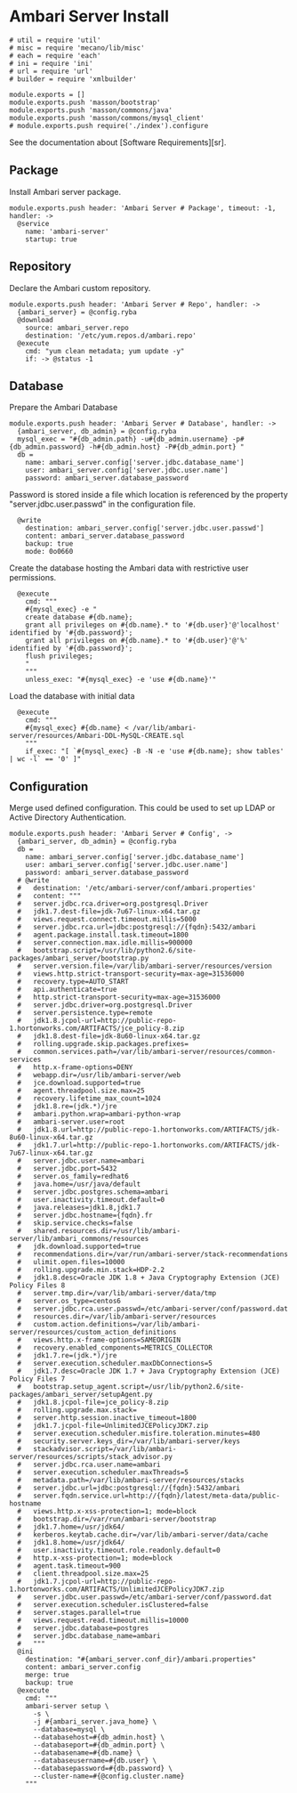 
# Ambari Server Install

    # util = require 'util'
    # misc = require 'mecano/lib/misc'
    # each = require 'each'
    # ini = require 'ini'
    # url = require 'url'
    # builder = require 'xmlbuilder'
     
    module.exports = []
    module.exports.push 'masson/bootstrap'
    module.exports.push 'masson/commons/java'
    module.exports.push 'masson/commons/mysql_client'
    # module.exports.push require('./index').configure
 
See the documentation about [Software Requirements][sr].

## Package

Install Ambari server package.

    module.exports.push header: 'Ambari Server # Package', timeout: -1, handler: ->
      @service
        name: 'ambari-server'
        startup: true

## Repository

Declare the Ambari custom repository.

    module.exports.push header: 'Ambari Server # Repo', handler: ->
      {ambari_server} = @config.ryba
      @download
        source: ambari_server.repo
        destination: '/etc/yum.repos.d/ambari.repo'
      @execute
        cmd: "yum clean metadata; yum update -y"
        if: -> @status -1

## Database

Prepare the Ambari Database

    module.exports.push header: 'Ambari Server # Database', handler: ->
      {ambari_server, db_admin} = @config.ryba
      mysql_exec = "#{db_admin.path} -u#{db_admin.username} -p#{db_admin.password} -h#{db_admin.host} -P#{db_admin.port} "
      db =
        name: ambari_server.config['server.jdbc.database_name']
        user: ambari_server.config['server.jdbc.user.name']
        password: ambari_server.database_password

Password is stored inside a file which location is referenced by the property
"server.jdbc.user.passwd" in the configuration file.

      @write
        destination: ambari_server.config['server.jdbc.user.passwd']
        content: ambari_server.database_password
        backup: true
        mode: 0o0660

Create the database hosting the Ambari data with restrictive user permissions.

      @execute
        cmd: """
        #{mysql_exec} -e "
        create database #{db.name};
        grant all privileges on #{db.name}.* to '#{db.user}'@'localhost' identified by '#{db.password}';
        grant all privileges on #{db.name}.* to '#{db.user}'@'%' identified by '#{db.password}';
        flush privileges;
        "
        """
        unless_exec: "#{mysql_exec} -e 'use #{db.name}'"

Load the database with initial data

      @execute
        cmd: """
        #{mysql_exec} #{db.name} < /var/lib/ambari-server/resources/Ambari-DDL-MySQL-CREATE.sql
        """
        if_exec: "[ `#{mysql_exec} -B -N -e 'use #{db.name}; show tables' | wc -l` == '0' ]"
 
## Configuration

Merge used defined configuration. This could be used to set up 
LDAP or Active Directory Authentication.

    module.exports.push header: 'Ambari Server # Config', ->
      {ambari_server, db_admin} = @config.ryba
      db =
        name: ambari_server.config['server.jdbc.database_name']
        user: ambari_server.config['server.jdbc.user.name']
        password: ambari_server.database_password
      # @write
      #   destination: '/etc/ambari-server/conf/ambari.properties'
      #   content: """
      #   server.jdbc.rca.driver=org.postgresql.Driver
      #   jdk1.7.dest-file=jdk-7u67-linux-x64.tar.gz
      #   views.request.connect.timeout.millis=5000
      #   server.jdbc.rca.url=jdbc:postgresql://{fqdn}:5432/ambari
      #   agent.package.install.task.timeout=1800
      #   server.connection.max.idle.millis=900000
      #   bootstrap.script=/usr/lib/python2.6/site-packages/ambari_server/bootstrap.py
      #   server.version.file=/var/lib/ambari-server/resources/version
      #   views.http.strict-transport-security=max-age=31536000
      #   recovery.type=AUTO_START
      #   api.authenticate=true
      #   http.strict-transport-security=max-age=31536000
      #   server.jdbc.driver=org.postgresql.Driver
      #   server.persistence.type=remote
      #   jdk1.8.jcpol-url=http://public-repo-1.hortonworks.com/ARTIFACTS/jce_policy-8.zip
      #   jdk1.8.dest-file=jdk-8u60-linux-x64.tar.gz
      #   rolling.upgrade.skip.packages.prefixes=
      #   common.services.path=/var/lib/ambari-server/resources/common-services
      #   http.x-frame-options=DENY
      #   webapp.dir=/usr/lib/ambari-server/web
      #   jce.download.supported=true
      #   agent.threadpool.size.max=25
      #   recovery.lifetime_max_count=1024
      #   jdk1.8.re=(jdk.*)/jre
      #   ambari.python.wrap=ambari-python-wrap
      #   ambari-server.user=root
      #   jdk1.8.url=http://public-repo-1.hortonworks.com/ARTIFACTS/jdk-8u60-linux-x64.tar.gz
      #   jdk1.7.url=http://public-repo-1.hortonworks.com/ARTIFACTS/jdk-7u67-linux-x64.tar.gz
      #   server.jdbc.user.name=ambari
      #   server.jdbc.port=5432
      #   server.os_family=redhat6
      #   java.home=/usr/java/default
      #   server.jdbc.postgres.schema=ambari
      #   user.inactivity.timeout.default=0
      #   java.releases=jdk1.8,jdk1.7
      #   server.jdbc.hostname={fqdn}.fr
      #   skip.service.checks=false
      #   shared.resources.dir=/usr/lib/ambari-server/lib/ambari_commons/resources
      #   jdk.download.supported=true
      #   recommendations.dir=/var/run/ambari-server/stack-recommendations
      #   ulimit.open.files=10000
      #   rolling.upgrade.min.stack=HDP-2.2
      #   jdk1.8.desc=Oracle JDK 1.8 + Java Cryptography Extension (JCE) Policy Files 8
      #   server.tmp.dir=/var/lib/ambari-server/data/tmp
      #   server.os_type=centos6
      #   server.jdbc.rca.user.passwd=/etc/ambari-server/conf/password.dat
      #   resources.dir=/var/lib/ambari-server/resources
      #   custom.action.definitions=/var/lib/ambari-server/resources/custom_action_definitions
      #   views.http.x-frame-options=SAMEORIGIN
      #   recovery.enabled_components=METRICS_COLLECTOR
      #   jdk1.7.re=(jdk.*)/jre
      #   server.execution.scheduler.maxDbConnections=5
      #   jdk1.7.desc=Oracle JDK 1.7 + Java Cryptography Extension (JCE) Policy Files 7
      #   bootstrap.setup_agent.script=/usr/lib/python2.6/site-packages/ambari_server/setupAgent.py
      #   jdk1.8.jcpol-file=jce_policy-8.zip
      #   rolling.upgrade.max.stack=
      #   server.http.session.inactive_timeout=1800
      #   jdk1.7.jcpol-file=UnlimitedJCEPolicyJDK7.zip
      #   server.execution.scheduler.misfire.toleration.minutes=480
      #   security.server.keys_dir=/var/lib/ambari-server/keys
      #   stackadvisor.script=/var/lib/ambari-server/resources/scripts/stack_advisor.py
      #   server.jdbc.rca.user.name=ambari
      #   server.execution.scheduler.maxThreads=5
      #   metadata.path=/var/lib/ambari-server/resources/stacks
      #   server.jdbc.url=jdbc:postgresql://{fqdn}:5432/ambari
      #   server.fqdn.service.url=http://{fqdn}/latest/meta-data/public-hostname
      #   views.http.x-xss-protection=1; mode=block
      #   bootstrap.dir=/var/run/ambari-server/bootstrap
      #   jdk1.7.home=/usr/jdk64/
      #   kerberos.keytab.cache.dir=/var/lib/ambari-server/data/cache
      #   jdk1.8.home=/usr/jdk64/
      #   user.inactivity.timeout.role.readonly.default=0
      #   http.x-xss-protection=1; mode=block
      #   agent.task.timeout=900
      #   client.threadpool.size.max=25
      #   jdk1.7.jcpol-url=http://public-repo-1.hortonworks.com/ARTIFACTS/UnlimitedJCEPolicyJDK7.zip
      #   server.jdbc.user.passwd=/etc/ambari-server/conf/password.dat
      #   server.execution.scheduler.isClustered=false
      #   server.stages.parallel=true
      #   views.request.read.timeout.millis=10000
      #   server.jdbc.database=postgres
      #   server.jdbc.database_name=ambari
      #   """
      @ini
        destination: "#{ambari_server.conf_dir}/ambari.properties"
        content: ambari_server.config
        merge: true
        backup: true
      @execute
        cmd: """
        ambari-server setup \
          -s \
          -j #{ambari_server.java_home} \
          --database=mysql \
          --databasehost=#{db_admin.host} \
          --databaseport=#{db_admin.port} \
          --databasename=#{db.name} \
          --databaseusername=#{db.user} \
          --databasepassword=#{db.password} \
          --cluster-name=#{@config.cluster.name}
        """
